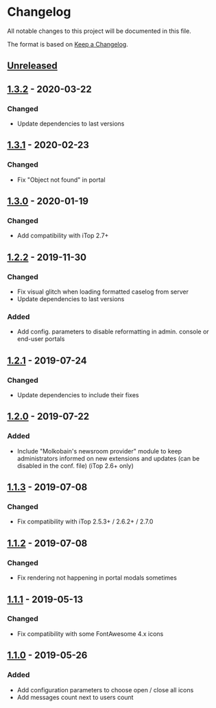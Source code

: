 # Changelog
All notable changes to this project will be documented in this file.

The format is based on [Keep a Changelog](https://keepachangelog.com/en/1.0.0/).

## [Unreleased]

## [1.3.2] - 2020-03-22
### Changed
- Update dependencies to last versions

## [1.3.1] - 2020-02-23
### Changed
- Fix "Object not found" in portal

## [1.3.0] - 2020-01-19
### Changed
- Add compatibility with iTop 2.7+

## [1.2.2] - 2019-11-30
### Changed
- Fix visual glitch when loading formatted caselog from server
- Update dependencies to last versions

### Added
- Add config. parameters to disable reformatting in admin. console or end-user portals

## [1.2.1] - 2019-07-24
### Changed
- Update dependencies to include their fixes

## [1.2.0] - 2019-07-22
### Added
- Include "Molkobain's newsroom provider" module to keep administrators informed on new extensions and updates (can be disabled in the conf. file) (iTop 2.6+ only)

## [1.1.3] - 2019-07-08
### Changed
- Fix compatibility with iTop 2.5.3+ / 2.6.2+ / 2.7.0

## [1.1.2] - 2019-07-08
### Changed
- Fix rendering not happening in portal modals sometimes

## [1.1.1] - 2019-05-13
### Changed
- Fix compatibility with some FontAwesome 4.x icons

## [1.1.0] - 2019-05-26
### Added
- Add configuration parameters to choose open / close all icons
- Add messages count next to users count

[Unreleased]: https://github.com/Molkobain/itop-bubble-caselogs/compare/v1.3.2...HEAD
[1.3.2]: https://github.com/Molkobain/itop-bubble-caselogs/releases/tag/v1.3.2
[1.3.1]: https://github.com/Molkobain/itop-bubble-caselogs/releases/tag/v1.3.1
[1.3.0]: https://github.com/Molkobain/itop-bubble-caselogs/releases/tag/v1.3.0
[1.2.2]: https://github.com/Molkobain/itop-bubble-caselogs/releases/tag/v1.2.2
[1.2.1]: https://github.com/Molkobain/itop-bubble-caselogs/releases/tag/v1.2.1
[1.2.0]: https://github.com/Molkobain/itop-bubble-caselogs/releases/tag/v1.2.0
[1.1.3]: https://github.com/Molkobain/itop-bubble-caselogs/releases/tag/v1.1.3
[1.1.2]: https://github.com/Molkobain/itop-bubble-caselogs/releases/tag/v1.1.2
[1.1.1]: https://github.com/Molkobain/itop-bubble-caselogs/releases/tag/v1.1.1
[1.1.0]: https://github.com/Molkobain/itop-bubble-caselogs/releases/tag/v1.1.0
